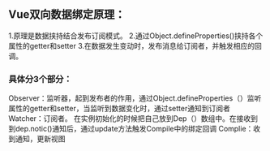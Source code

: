 ## Vue双向数据绑定原理：

1.原理是数据挟持结合发布订阅模式。
2.通过Object.defineProperties()挟持各个属性的getter和setter
3.在数据发生变动时，发布消息给订阅者，并触发相应的回调。

### 具体分3个部分：
Observer：监听器，起到发布者的作用，通过Object.defineProperties（）监听属性的getter和setter，当监听到数据变化时，通过setter通知到订阅者
Watcher：订阅者。
在实例初始化的时候把自己放到Dep（）数组中。在接收到到dep.notic()通知后，通过update方法触发Compile中的绑定回调
Complie：收到通知，更新视图